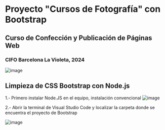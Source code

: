 # Proyecto "Cursos de Fotografía" con Bootstrap
## Curso de Confección y Publicación de Páginas Web
### CIFO Barcelona La Violeta, 2024
![image](https://github.com/manusalasprofesor/curso-fotografia-bootstrap/assets/125913240/71d1fa8c-b980-4740-940b-ca1e72f8f1b7)


## Limpieza de CSS Bootstrap con Node.js

1.- Primero instalar Node.JS en el equipo, instalación convencional
![image](https://github.com/manusalasprofesor/curso-fotografia-bootstrap/assets/125913240/254349d6-610e-4909-b4b3-b85ddddd5aa0)

2.- Abrir la terminal de Visual Studio Code y localizar la carpeta donde se encuentra el proyecto de Bootstrap

![image](https://github.com/manusalasprofesor/curso-fotografia-bootstrap/assets/125913240/fa9e6fb7-4030-463a-be8c-b8ce52341181)

